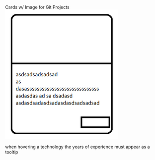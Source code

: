 Cards w/ Image for Git Projects
![img_1.png](img_1.png)

when hovering a technology the years of experience
must appear as a tooltip